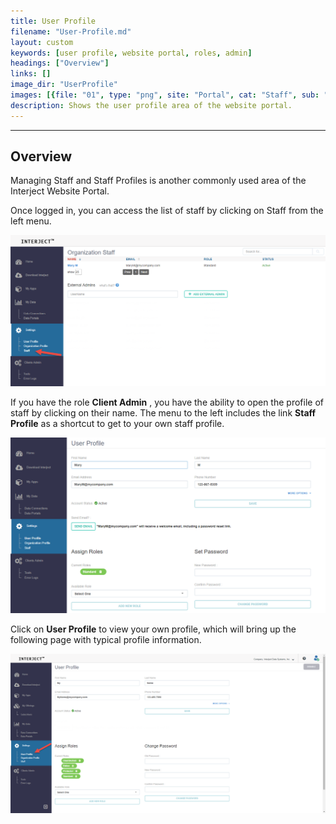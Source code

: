 ```yaml
---
title: User Profile
filename: "User-Profile.md"
layout: custom
keywords: [user profile, website portal, roles, admin]
headings: ["Overview"]
links: []
image_dir: "UserProfile"
images: [{file: "01", type: "png", site: "Portal", cat: "Staff", sub: "", report: "", ribbon: "", config: ""}, {file: "02", type: "png", site: "Portal", cat: "User Profile", sub: "", report: "", ribbon: "", config: ""}, {file: "03", type: "png", site: "Portal", cat: "User Profile", sub: "", report: "", ribbon: "", config: ""}]
description: Shows the user profile area of the website portal.
---
```

* * *

## Overview

Managing Staff and Staff Profiles is another commonly used area of the Interject Website Portal.

Once logged in, you can access the list of staff by clicking on Staff from the left menu.

![](/images/UserProfile/01.png)
<br>

If you have the role **Client Admin** , you have the ability to open the profile of staff by clicking on their name. The menu to the left includes the link **Staff Profile** as a shortcut to get to your own staff profile.

![](/images/UserProfile/02.png)
<br>

Click on **User Profile** to view your own profile, which will bring up the following page with typical profile information.

![](/images/UserProfile/03.png)
<br>

